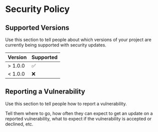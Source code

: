 # Security Policy

## Supported Versions

Use this section to tell people about which versions of your project are
currently being supported with security updates.

| Version | Supported            |
| ------- | ---------------------|
| > 1.0.0   | :white_check_mark: |
| < 1.0.0   | :x:                |

## Reporting a Vulnerability

Use this section to tell people how to report a vulnerability.

Tell them where to go, how often they can expect to get an update on a
reported vulnerability, what to expect if the vulnerability is accepted or
declined, etc.
